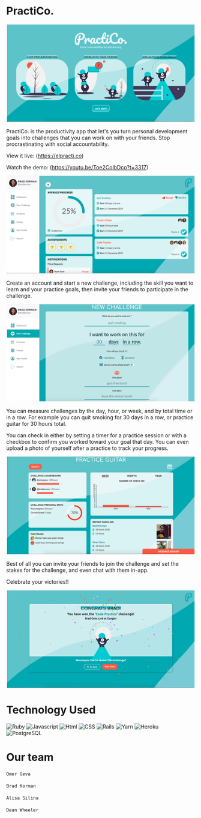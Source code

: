 # PractiCo.

<p align="center">
  <img src="./app/assets/images/screenshots/landing.png" width="500" alt="landing page" />
</p>

PractiCo. is the productivity app that let's you turn personal development goals
into challenges that you can work on with your friends. Stop procrastinating with
social accountability.

View it live: (https://elpracti.co)

Watch the demo: (https://youtu.be/Toe2ColbDco?t=3317)

<p align="center">
  <img src="./app/assets/images/screenshots/dashboard.png" width="500" alt="dashboard" />
</p>

Create an account and start a new challenge, including the skill you want to learn
and your practice goals, then invite your friends to participate in the challenge.

<p align="center">
  <img src="./app/assets/images/screenshots/new-challenge.png" width="500" alt="new challenge" />
</p>

You can measure challenges by the day, hour, or week, and by total time or in a row.
For example you can quit smoking for 30 days in a row, or practice guitar for 30 hours
total.

You can check in either by setting a timer for a practice session or with a checkbox
to confirm you worked toward your goal that day. You can even upload a photo of yourself
after a practice to track your progress.

<p align="center">
  <img src="./app/assets/images/screenshots/current-challenge.png" width="500" alt="timer" />
</p>

Best of all you can invite your friends to join the challenge and set the stakes
for the challenge, and even chat with them in-app.

Celebrate your victories!!

<p align="center">
  <img src="./app/assets/images/screenshots/win.png" width="500" alt="win" />
</p>


# Technology Used
![Ruby](https://img.shields.io/badge/Ruby-language-blue.svg)
![Javascript](https://img.shields.io/badge/Javascript-language-blue.svg)
![Html](https://img.shields.io/badge/HTML-language-blue.svg)
![CSS](https://img.shields.io/badge/CSS-language-blue.svg)
![Rails](https://img.shields.io/badge/Rails-framework-red.svg)
![Yarn](https://img.shields.io/badge/Yarn-package%20manager-red.svg)
![Heroku](https://img.shields.io/badge/Heroku-host-green.svg)
![PostgreSQL](https://img.shields.io/badge/PostgreSQL-database-yellow.svg)

# Our team
    Omer Geva

    Brad Korman

    Alisa Silina

    Dean Wheeler
